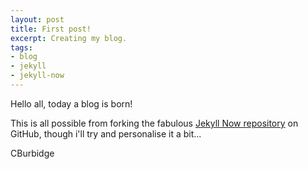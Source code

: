 ```yaml
---
layout: post
title: First post!
excerpt: Creating my blog.
tags:
- blog
- jekyll
- jekyll-now
---
```


Hello all, today a blog is born!

This is all possible from forking the fabulous [Jekyll Now repository](https://github.com/barryclark/jekyll-now) on GitHub, though i'll try and personalise it a bit...  

CBurbidge